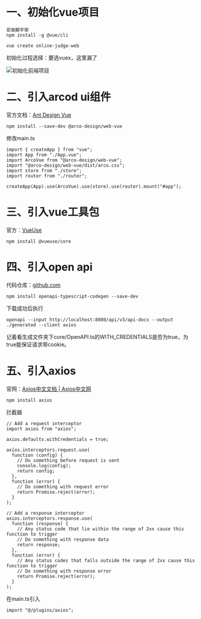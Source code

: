 # 一、初始化vue项目

```
安装脚手架
npm install -g @vue/cli

vue create online-judge-web
```

初始化过程选择：要选vuex，这里漏了

![初始化前端项目](/images/初始化vue项目.png)

# 二、引入arcod ui组件

官方文档：[Ant Design Vue](https://2x.antdv.com/docs/vue/getting-started-cn)

```
npm install --save-dev @arco-design/web-vue
```

修改main.ts

```
import { createApp } from "vue";
import App from "./App.vue";
import ArcoVue from "@arco-design/web-vue";
import "@arco-design/web-vue/dist/arco.css";
import store from "./store";
import router from "./router";

createApp(App).use(ArcoVue).use(store).use(router).mount("#app");
```

# 三、引入vue工具包

官方：[VueUse](https://vueuse.org/)

```
npm install @vueuse/core
```

# 四、引入open api

代码仓库：[github.com](https://github.com/ferdikoomen/openapi-typescript-codegen)

```
npm install openapi-typescript-codegen --save-dev
```

下载成功后执行

```
openapi --input http://localhost:8080/api/v3/api-docs --output ./generated --client axios
```

记着看生成文件夹下core/OpenAPI.ts的WITH_CREDENTIALS是否为true，为true能保证请求带cookie。

# 五、引入axios

官网：[Axios中文文档 | Axios中文网](https://www.axios-http.cn/)

```
npm install axios
```

拦截器

```
// Add a request interceptor
import axios from "axios";

axios.defaults.withCredentials = true;

axios.interceptors.request.use(
  function (config) {
    // Do something before request is sent
    console.log(config);
    return config;
  },
  function (error) {
    // Do something with request error
    return Promise.reject(error);
  }
);

// Add a response interceptor
axios.interceptors.response.use(
  function (response) {
    // Any status code that lie within the range of 2xx cause this function to trigger
    // Do something with response data
    return response;
  },
  function (error) {
    // Any status codes that falls outside the range of 2xx cause this function to trigger
    // Do something with response error
    return Promise.reject(error);
  }
);

```

在main.ts引入

```
import "@/plugins/axios";
```
